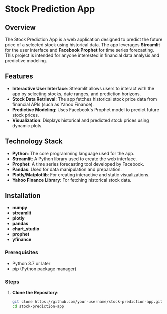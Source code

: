 # Stock Prediction App

## Overview

The Stock Prediction App is a web application designed to predict the future price of a selected stock using historical data. The app leverages **Streamlit** for the user interface and **Facebook Prophet** for time series forecasting. This project is intended for anyone interested in financial data analysis and predictive modeling.

## Features

- **Interactive User Interface**: Streamlit allows users to interact with the app by selecting stocks, date ranges, and prediction horizons.
- **Stock Data Retrieval**: The app fetches historical stock price data from financial APIs (such as Yahoo Finance).
- **Predictive Modeling**: Uses Facebook's Prophet model to predict future stock prices.
- **Visualization**: Displays historical and predicted stock prices using dynamic plots.

## Technology Stack

- **Python**: The core programming language used for the app.
- **Streamlit**: A Python library used to create the web interface.
- **Prophet**: A time series forecasting tool developed by Facebook.
- **Pandas**: Used for data manipulation and preparation.
- **Plotly/Matplotlib**: For creating interactive and static visualizations.
- **Yahoo Finance Library**: For fetching historical stock data.

## Installation
- **numpy**
- **streamlit**
- **plotly**
- **pandas**
- **chart_studio**
- **prophet**
- **yfinance**
### Prerequisites

- Python 3.7 or later
- pip (Python package manager)

### Steps

1. **Clone the Repository**:
   ```bash
   git clone https://github.com/your-username/stock-prediction-app.git
   cd stock-prediction-app
